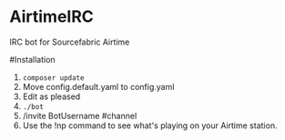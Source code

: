 AirtimeIRC
==========
IRC bot for Sourcefabric Airtime 

#Installation  
  
1. ```composer update``` 
2. Move config.default.yaml to config.yaml  
3. Edit as pleased  
4. ```./bot```  
5. /invite BotUsername #channel  
6. Use the !np command to see what's playing on your Airtime station.
